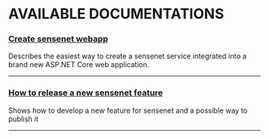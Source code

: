 # AVAILABLE DOCUMENTATIONS

### **[Create sensenet webapp](CreateSnWebAppFromTestProject.md "CreateSnWebAppFromTestProject.md")**
Describes the easiest way to create a sensenet service integrated into a brand new ASP.NET Core web application.

---
### **[How to release a new sensenet feature](NewFeatDevAndRelease.md "NewFeatDevAndRelease.md")**
Shows how to develop a new feature for sensenet and a possible way to publish it

---
